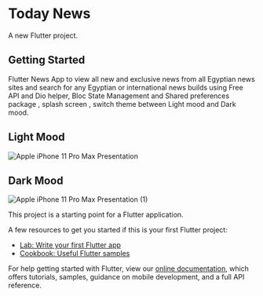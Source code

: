 # Today News

A new Flutter project.

## Getting Started
Flutter News App to view all new and exclusive news from all Egyptian news sites and search for any Egyptian or international news builds using Free API and Dio helper, Bloc State Management and Shared preferences package , splash screen , switch theme between Light mood and Dark mood.

## Light Mood

![Apple iPhone 11 Pro Max Presentation](https://user-images.githubusercontent.com/92197988/162640579-3744a3de-9420-44be-b40d-56af1bc66b0d.png)

## Dark Mood

![Apple iPhone 11 Pro Max Presentation (1)](https://user-images.githubusercontent.com/92197988/162640734-9ed787d6-67b1-4ebd-8c5c-5436c357b514.png)

This project is a starting point for a Flutter application.

A few resources to get you started if this is your first Flutter project:

- [Lab: Write your first Flutter app](https://flutter.dev/docs/get-started/codelab)
- [Cookbook: Useful Flutter samples](https://flutter.dev/docs/cookbook)

For help getting started with Flutter, view our
[online documentation](https://flutter.dev/docs), which offers tutorials,
samples, guidance on mobile development, and a full API reference.

